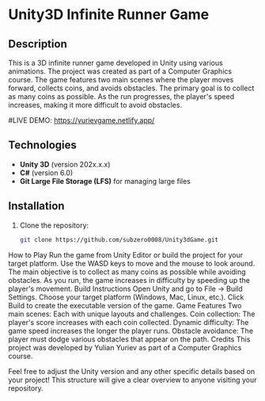 # Unity3D Infinite Runner Game

## Description
This is a 3D infinite runner game developed in Unity using various animations. The project was created as part of a Computer Graphics course. The game features two main scenes where the player moves forward, collects coins, and avoids obstacles. The primary goal is to collect as many coins as possible. As the run progresses, the player's speed increases, making it more difficult to avoid obstacles.

#LIVE DEMO: https://yurievgame.netlify.app/

## Technologies
- **Unity 3D** (version 202x.x.x)
- **C#** (version 6.0)
- **Git Large File Storage (LFS)** for managing large files

## Installation
1. Clone the repository:
   ```bash
   git clone https://github.com/subzero0008/Unity3dGame.git
How to Play
Run the game from Unity Editor or build the project for your target platform.
Use the WASD keys to move and the mouse to look around.
The main objective is to collect as many coins as possible while avoiding obstacles.
As you run, the game increases in difficulty by speeding up the player's movement.
Build Instructions
Open Unity and go to File -> Build Settings.
Choose your target platform (Windows, Mac, Linux, etc.).
Click Build to create the executable version of the game.
Game Features
Two main scenes: Each with unique layouts and challenges.
Coin collection: The player's score increases with each coin collected.
Dynamic difficulty: The game speed increases the longer the player runs.
Obstacle avoidance: The player must dodge various obstacles that appear on the path.
Credits
This project was developed by Yulian Yuriev as part of a Computer Graphics course.

Feel free to adjust the Unity version and any other specific details based on your project! This structure will give a clear overview to anyone visiting your repository.
